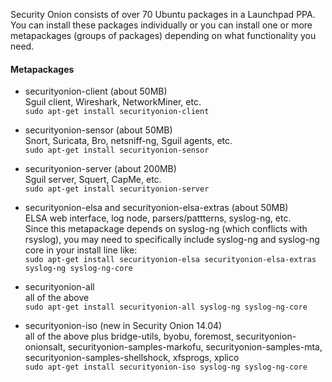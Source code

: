 Security Onion consists of over 70 Ubuntu packages in a Launchpad PPA.  You can install these packages individually or you can install one or more metapackages (groups of packages) depending on what functionality you need.

#### Metapackages ####

  * securityonion-client (about 50MB)  
Sguil client, Wireshark, NetworkMiner, etc.  
```sudo apt-get install securityonion-client```

  * securityonion-sensor (about 50MB)  
Snort, Suricata, Bro, netsniff-ng, Sguil agents, etc.  
```sudo apt-get install securityonion-sensor```

  * securityonion-server (about 200MB)  
Sguil server, Squert, CapMe, etc.  
```sudo apt-get install securityonion-server```

  * securityonion-elsa and securityonion-elsa-extras (about 50MB)  
ELSA web interface, log node, parsers/pattterns, syslog-ng, etc.  
Since this metapackage depends on syslog-ng (which conflicts with rsyslog), you may need to specifically include syslog-ng and syslog-ng core in your install line like:  
```sudo apt-get install securityonion-elsa securityonion-elsa-extras syslog-ng syslog-ng-core```

  * securityonion-all  
all of the above  
```sudo apt-get install securityonion-all syslog-ng syslog-ng-core```

  * securityonion-iso (new in Security Onion 14.04)  
all of the above plus bridge-utils, byobu, foremost, securityonion-onionsalt, securityonion-samples-markofu, securityonion-samples-mta, securityonion-samples-shellshock, xfsprogs, xplico  
```sudo apt-get install securityonion-iso syslog-ng syslog-ng-core```